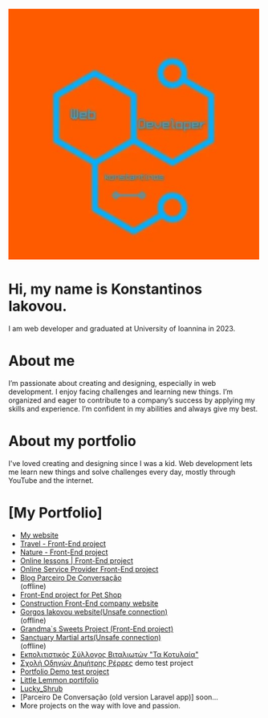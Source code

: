 ![Logo](logo.jpg)

#  Hi, my name is Konstantinos Iakovou.
I am web developer and graduated at University of Ioannina in 2023. 

#  About me
I’m passionate about creating and designing, especially in web development. I enjoy facing challenges and learning new things. I’m organized and eager to contribute to a company’s success by applying my skills and experience. I’m confident in my abilities and always give my best.

# About my portfolio
I've loved creating and designing since I was a kid. Web development lets me learn new things and solve challenges every day, mostly through YouTube and the internet.

# [My Portfolio]<br>
- [My website](https://konstantinosiakovou.github.io/myportfolio/)<br>
- [Travel - Front-End project](https://konstantinosiakovou.github.io/Travel/)
- [Nature - Front-End project](https://konstantinosiakovou.github.io/nature/)
- [Online lessons | Front-End project](https://konstantinosiakovou.github.io/Onlinelessons/)
- [Online Service Provider Front-End project](https://konstantinosiakovou.github.io/onlineserviceprovider/)
- [Blog Parceiro De Conversação](https://parceirodeconversacao.com.br)<br> (offline)
- [Front-End project for Pet Shop](https://konstantinosiakovou.github.io/Petshop/) <br>
- [Construction Front-End company website](https://konstantinosiakovou.github.io/Constructions/) <br>
- [Gorgos Iakovou website(Unsafe connection)](http://giorgosiakovou.infinityfreeapp.com/) <br> (offline)
- [Grandma`s Sweets Project (Front-End project)](https://konstantinosiakovou.github.io/grandmassweets/) <br>
- [Sanctuary Martial arts(Unsafe connection)](http://sanctuarymartialarts.infinityfreeapp.com/) <br> (offline)
- [Εκπολιτιστικός Σύλλογος Βιταλιωτών "Τα Κοτυλαία"](https://konstantinosiakovou.github.io/vitalagr/)<br>
- [Σχολή Οδηγών Δημήτρης Ρέρρες](https://konstantinosiakovou.github.io/DimitrisRerresDrivingSchool/) demo test project<br>
- [Portfolio Demo test project](https://konstantinosiakovou.github.io/DPolitakis/)<br>
- [Little Lemmon portifolio](https://konstantinosiakovou.github.io/Little-Lemmon-portifolio/)<br>
- [Lucky_Shrub](https://konstantinosiakovou.github.io/Lucky_Shrub/)<br>
- [Parceiro De Conversação (old version Laravel app)] soon...
- More projects on the way with love and passion.
